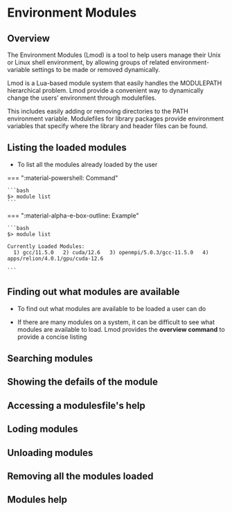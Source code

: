 # Environment Modules

## Overview
The Environment Modules (Lmod) is a tool to help users manage their Unix or Linux shell environment, by allowing groups of related environment-variable settings to be made or removed dynamically.

Lmod is a Lua-based module system that easily handles the MODULEPATH hierarchical problem. Lmod provide a convenient way to dynamically change the users’ environment through modulefiles. 

This includes easily adding or removing directories to the PATH environment variable. Modulefiles for library packages provide environment variables that specify where the library and header files can be found.

## Listing the loaded modules

* To list all the modules already loaded by the user

=== ":material-powershell: Command"

    ```bash
    $> module list
    ```

=== ":material-alpha-e-box-outline: Example"

    ```bash
    $> module list

    Currently Loaded Modules:
      1) gcc/11.5.0   2) cuda/12.6   3) openmpi/5.0.3/gcc-11.5.0   4) apps/relion/4.0.1/gpu/cuda-12.6 

    ```

## Finding out what modules are available

* To find out what modules are available to be loaded a user can do

* If there are many modules on a system, it can be difficult to see what modules are available to load. Lmod provides the **overview command** to provide a concise listing


## Searching modules

## Showing the defails of the module

## Accessing a modulesfile's help

## Loding modules

## Unloading modules

## Removing all the modules loaded

## Modules help